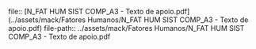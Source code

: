 file:: [N_FAT HUM SIST COMP_A3 - Texto de apoio.pdf](../assets/mack/Fatores Humanos/N_FAT HUM SIST COMP_A3 - Texto de apoio.pdf)
file-path:: ../assets/mack/Fatores Humanos/N_FAT HUM SIST COMP_A3 - Texto de apoio.pdf
